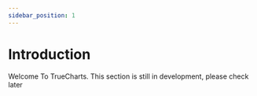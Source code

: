 ```yaml
---
sidebar_position: 1
---
```


# Introduction

Welcome To TrueCharts.
This section is still in development, please check later
